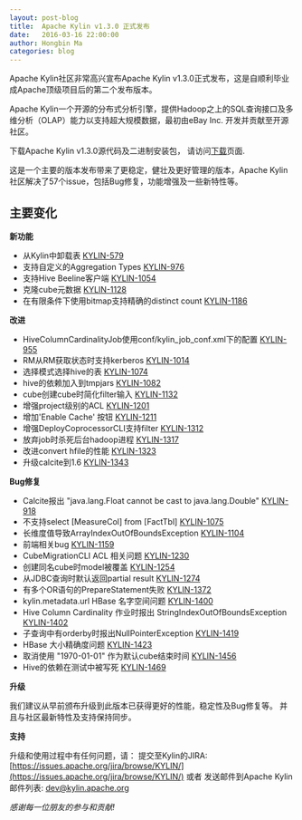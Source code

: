 ```yaml
---
layout: post-blog
title:  Apache Kylin v1.3.0 正式发布
date:   2016-03-16 22:00:00
author: Hongbin Ma
categories: blog
---
```


Apache Kylin社区非常高兴宣布Apache Kylin v1.3.0正式发布，这是自顺利毕业成Apache顶级项目后的第二个发布版本。

Apache Kylin一个开源的分布式分析引擎，提供Hadoop之上的SQL查询接口及多维分析（OLAP）能力以支持超大规模数据，最初由eBay Inc. 开发并贡献至开源社区。

下载Apache Kylin v1.3.0源代码及二进制安装包，
请访问[下载](http://kylin.apache.org/cn/download/)页面.

这是一个主要的版本发布带来了更稳定，健壮及更好管理的版本，Apache Kylin社区解决了57个issue，包括Bug修复，功能增强及一些新特性等。



## 主要变化


__新功能__

* 从Kylin中卸载表 [KYLIN-579](https://issues.apache.org/jira/browse/KYLIN-579)
* 支持自定义的Aggregation Types [KYLIN-976](https://issues.apache.org/jira/browse/KYLIN-976)
* 支持Hive Beeline客户端 [KYLIN-1054](https://issues.apache.org/jira/browse/KYLIN-1054)
* 克隆cube元数据 [KYLIN-1128](https://issues.apache.org/jira/browse/KYLIN-1128)
* 在有限条件下使用bitmap支持精确的distinct count [KYLIN-1186](https://issues.apache.org/jira/browse/KYLIN-1186)

__改进__

* HiveColumnCardinalityJob使用conf/kylin_job_conf.xml下的配置 [KYLIN-955](https://issues.apache.org/jira/browse/KYLIN-955)
* RM从RM获取状态时支持kerberos [KYLIN-1014](https://issues.apache.org/jira/browse/KYLIN-1014)
* 选择模式选择hive的表 [KYLIN-1074](https://issues.apache.org/jira/browse/KYLIN-1074)
* hive的依赖加入到tmpjars [KYLIN-1082](https://issues.apache.org/jira/browse/KYLIN-1082)
* cube创建cube时简化filter输入 [KYLIN-1132](https://issues.apache.org/jira/browse/KYLIN-1132)
* 增强project级别的ACL [KYLIN-1201](https://issues.apache.org/jira/browse/KYLIN-1201)
* 增加'Enable Cache' 按钮 [KYLIN-1211](https://issues.apache.org/jira/browse/KYLIN-1211)
* 增强DeployCoprocessorCLI支持filter [KYLIN-1312](https://issues.apache.org/jira/browse/KYLIN-1312)
* 放弃job时杀死后台hadoop进程 [KYLIN-1317](https://issues.apache.org/jira/browse/KYLIN-1317)
* 改进convert hfile的性能 [KYLIN-1323](https://issues.apache.org/jira/browse/KYLIN-1323)
* 升级calcite到1.6 [KYLIN-1343](https://issues.apache.org/jira/browse/KYLIN-1343)


__Bug修复__

* Calcite报出 "java.lang.Float cannot be cast to java.lang.Double" [KYLIN-918](https://issues.apache.org/jira/browse/KYLIN-918)
* 不支持select [MeasureCol] from [FactTbl] [KYLIN-1075](https://issues.apache.org/jira/browse/KYLIN-1075)
* 长维度值导致ArrayIndexOutOfBoundsException [KYLIN-1104](https://issues.apache.org/jira/browse/KYLIN-1104)
* 前端相关bug [KYLIN-1159](https://issues.apache.org/jira/browse/KYLIN-1159)
* CubeMigrationCLI ACL 相关问题 [KYLIN-1230](https://issues.apache.org/jira/browse/KYLIN-1230)
* 创建同名cube时model被覆盖 [KYLIN-1254](https://issues.apache.org/jira/browse/KYLIN-1254)
* 从JDBC查询时默认返回partial result [KYLIN-1274](https://issues.apache.org/jira/browse/KYLIN-1274)
* 有多个OR语句的PrepareStatement失败 [KYLIN-1372](https://issues.apache.org/jira/browse/KYLIN-1372)
* kylin.metadata.url HBase 名字空间问题 [KYLIN-1400](https://issues.apache.org/jira/browse/KYLIN-1400)
* Hive Column Cardinality 作业时报出 StringIndexOutOfBoundsException [KYLIN-1402](https://issues.apache.org/jira/browse/KYLIN-1402)
* 子查询中有orderby时报出NullPointerException [KYLIN-1419](https://issues.apache.org/jira/browse/KYLIN-1419)
* HBase 大小精确度问题 [KYLIN-1423](https://issues.apache.org/jira/browse/KYLIN-1423)
* 取消使用 "1970-01-01" 作为默认cube结束时间 [KYLIN-1456](https://issues.apache.org/jira/browse/KYLIN-1456)
* Hive的依赖在测试中被写死 [KYLIN-1469](https://issues.apache.org/jira/browse/KYLIN-1469)



__升级__

我们建议从早前颁布升级到此版本已获得更好的性能，稳定性及Bug修复等。
并且与社区最新特性及支持保持同步。

__支持__

升级和使用过程中有任何问题，请：
提交至Kylin的JIRA: [https://issues.apache.org/jira/browse/KYLIN/](https://issues.apache.org/jira/browse/KYLIN/)
或者
发送邮件到Apache Kylin邮件列表: [dev@kylin.apache.org](mailto:dev@kylin.apache.org)

_感谢每一位朋友的参与和贡献!_
